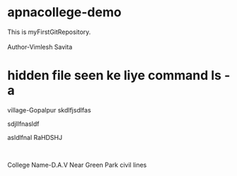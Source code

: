 # apnacollege-demo
This is myFirstGitRepository.
<br>
<br>
Author-Vimlesh Savita 
# hidden file seen ke liye command ls -a
village-Gopalpur
skdlfjsdlfas


sdjllfnasldf



asldlfnal
RaHDSHJ

<br>

College Name-D.A.V Near Green Park civil lines
